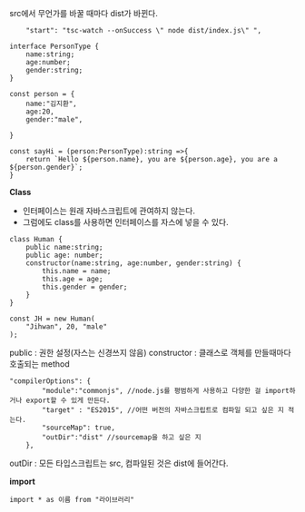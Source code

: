 src에서 무언가를 바꿀 때마다 dist가 바뀐다.

```
    "start": "tsc-watch --onSuccess \" node dist/index.js\" ",
```

```
interface PersonType {
    name:string;
    age:number;
    gender:string;
}
```

```
const person = {
    name:"김지환",
    age:20,
    gender:"male",

}
```

```
const sayHi = (person:PersonType):string =>{
    return `Hello ${person.name}, you are ${person.age}, you are a ${person.gender}`;
}
```

**Class**

-   인터페이스는 원래 자바스크립트에 관여하지 않는다.
-   그럼에도 class를 사용하면 인터페이스를 자스에 넣을 수 있다.

```
class Human {
    public name:string;
    public age: number;
    constructor(name:string, age:number, gender:string) {
        this.name = name;
        this.age = age;
        this.gender = gender;
    }
}

const JH = new Human(
    "Jihwan", 20, "male"
);
```

public : 권한 설정(자스는 신경쓰지 않음)
constructor : 클래스로 객체를 만들때마다 호출되는 method

```
"compilerOptions": {
        "module":"commonjs", //node.js를 평범하게 사용하고 다양한 걸 import하거나 export할 수 있게 만든다.
        "target" : "ES2015", //어떤 버전의 자바스크립트로 컴파일 되고 싶은 지 적는다.
        "sourceMap": true,
        "outDir":"dist" //sourcemap을 하고 싶은 지
    },
```

outDir : 모든 타입스크립트는 src, 컴파일된 것은 dist에 들어간다.

**import**

```
import * as 이름 from "라이브러리"
```
